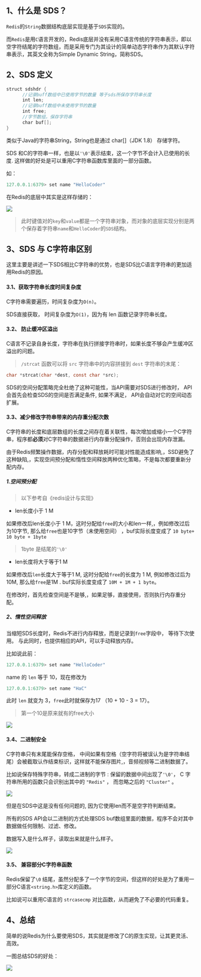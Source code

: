 ## 1、什么是 SDS？

`Redis`的`String`数据结构底层实现是基于`SDS`实现的。

而`Redis`是用`C`语言开发的，Redis底层并没有采用C语言传统的字符串表示，即以空字符结尾的字符数组，而是采用专门为其设计的简单动态字符串作为其默认字符串表示，其英文全称为Simple Dynamic String，简称SDS。



## 2、SDS 定义

```c
struct sdshdr {
      //记录buff数组中已使用字节的数量 等于sds所保存字符串长度
      int len;
      //记录buff数组中未使用字节的数量
      int free;
      //字节数组，保存字符串
      char buf[];
}
```

类似于Java的字符串String，String也是通过 char[]（JDK 1.8） 存储字符。

SDS 和C的字符串一样，也是以`'\0'`表示结束，这一个字节不会计入已使用的长度. 这样做的好处是可以重用C字符串函数库里面的一部分函数。

如：

```java
127.0.0.1:6379> set name "HelloCoder"
```

在Redis的底层中其实是这样存储的：

![](https://blog-1253198264.cos.ap-guangzhou.myqcloud.com/image-20210222103537364.png)

> 此时键值对的`key`和`value`都是一个字符串对象，而对象的底层实现分别是两个保存着字符串`name`和`HelloCoder`的`SDS`结构。

## 3、SDS 与 C字符串区别

这里主要是讲述一下SDS相比C字符串的优势，也是SDS比C语言字符串的更加适用Redis的原因。

#### 3.1、获取字符串长度时间复杂度

C字符串需要遍历，时间复杂度为`O(n)`。

SDS直接获取， 时间复杂度为`O(1)`，因为有 len 函数记录字符串长度。

#### 3.2、 防止缓冲区溢出

C语言不记录自身长度，字符串在执行拼接字符串时，如果长度不够会产生缓冲区溢出的问题。

>  `/strcat` 函数可以将 `src` 字符串中的内容拼接到 `dest` 字符串的末尾：

```c
char *strcat(char *dest, const char *src);
```

SDS的空间分配策略完全杜绝了这种可能性，当API需要对SDS进行修改时，  API会首先会检查SDS的空间是否满足条件, 如果不满足， API会自动对它的空间动态扩展。

#### 3.3、减少修改字符串带来的内存重分配次数

C字符串的长度和底层数组的长度之间存在着关联性，每次增加或缩小一个C字符串，程序都**必须**对C字符串的数据进行内存重分配操作，否则会出现内存泄漏。

由于Redis频繁操作数据，内存分配和释放耗时可能对性能造成影响,，SSD避免了这种缺陷,，实现空间预分配和惰性空间释放两种优化策略，不是每次都要重新分配内存。

##### 1.空间预分配

> 以下参考自《redis设计与实现》

- len长度小于 1 M

如果修改后len长度小于 1 M，这时分配给`free`的大小和len一样,，例如修改过后为10字节,  那么给`free`也是10字节（未使用空间） ，buf实际长度变成了  `10 byte+ 10 byte + 1byte`  

> 1byte  是结尾的`'\0'`

- len长度将大于等于1 M

如果修改后`len`长度大于等于1 M, 这时分配给`free`的长度为 1 M,   例如修改过后为10M,  那么给`free`是1M .   buf实际长度变成了 `10M + 1M + 1 byte`。

在修改时，首先检查空间是不是够,，如果足够，直接使用，否则执行内存重分配。

#####  2、惰性空间释放

当缩短SDS长度时，Redis不进行内存释放，而是记录到`free`字段中， 等待下次使用。 与此同时，也提供相应的API，可以手动释放内存。

比如说此前：

```java
127.0.0.1:6379> set name "HelloCoder"
```

name 的 `len` 等于 10，现在修改为

```java
127.0.0.1:6379> set name "HaC"
```

此时 `len` 就变为 3，`free`此时就保存为17 （10 + 10 - 3 = 17）。

> 第一个10是原来就有的free大小

![](https://blog-1253198264.cos.ap-guangzhou.myqcloud.com/image-20210222141751272.png)

#### 3.4、二进制安全

C字符串只有末尾能保存空格， 中间如果有空格（空字符将被误认为是字符串结尾）会被截取认作结束标识，这样就不能保存图片,，音频视频等二进制数据了。

比如说保存特殊字符串，转成二进制的字节 :  保留的数据中间出现了`'\0'`， C 字符串所用的函数只会识别出其中的 `"Redis"` ， 而忽略之后的 `"Cluster"` 。

![](https://blog-1253198264.cos.ap-guangzhou.myqcloud.com/image-20210222125022614.png)

但是在SDS中这是没有任何问题的,  因为它使用len而不是空字符判断结束。

所有的SDS API会以二进制的方式处理SDS buf数组里面的数据，程序不会对其中数据做任何限制、过滤、修改。

数据写入是什么样子，读取出来就是什么样子。

![](https://blog-1253198264.cos.ap-guangzhou.myqcloud.com/image-20210222125222306.png)

#### 3.5、 兼容部分C字符串函数

Redis保留了`\0` 结尾，虽然分配多了一个字节的空间，但这样的好处是为了重用一部分C语言`<string.h>`库定义的函数。

比如说可以重用C语言的 `strcasecmp` 对比函数，从而避免了不必要的代码重复。

## 4、总结

简单的说Redis为什么要使用SDS，其实就是修改了C的原生实现，让其更灵活、高效。

一图总结SDS的好处：

![](https://blog-1253198264.cos.ap-guangzhou.myqcloud.com/image-20210222144222171.png)

